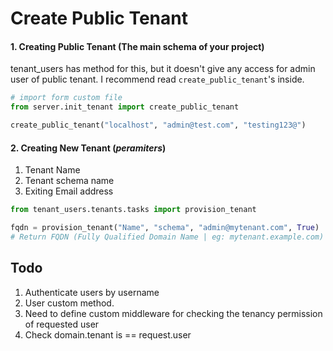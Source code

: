 # Create Public Tenant #
#### 1. Creating Public Tenant (The main schema of your project)

tenant_users has method for this, but it doesn't give any access for admin user of public tenant. I recommend read `create_public_tenant`'s inside.

```python
# import form custom file
from server.init_tenant import create_public_tenant

create_public_tenant("localhost", "admin@test.com", "testing123@")
```

#### 2. Creating New Tenant (***peramiters***)

1. Tenant Name
2. Tenant schema name
3. Exiting Email address 

````python
from tenant_users.tenants.tasks import provision_tenant

fqdn = provision_tenant("Name", "schema", "admin@mytenant.com", True)
# Return FQDN (Fully Qualified Domain Name | eg: mytenant.example.com)
````

## Todo ##

1. Authenticate users by username
2. User custom method.
3. Need to define custom middleware for checking the tenancy permission of requested user
4. Check domain.tenant is == request.user